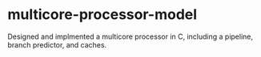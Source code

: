 multicore-processor-model
=========================

Designed and implmented a multicore processor in C, including a pipeline, branch predictor, and caches. 
